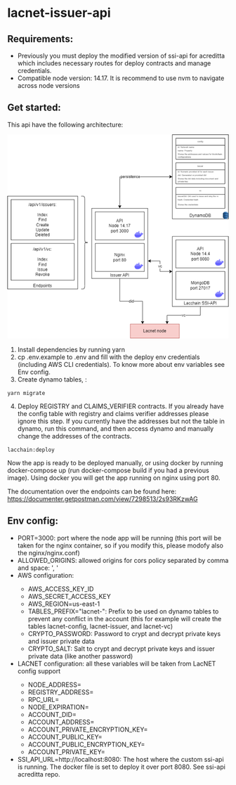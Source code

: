 # lacnet-issuer-api

## Requirements:

<ul>
<li>Previously you must deploy the modified version of ssi-api for acreditta which includes necessary routes for deploy contracts and manage credentials.</li>
<li>Compatible node version: 14.17. It is recommend to use nvm to navigate across node versions</li>
</ul>


## Get started:

This api have the following architecture:

![Alt text](/architecture.png "Optional title")

1. Install dependencies by running yarn
2. cp .env.example to .env and fill with the deploy env credentials (including AWS CLI credentials). To know more about env variables see Env config.
3. Create dynamo tables, :
```
yarn migrate

```
4. Deploy REGISTRY and CLAIMS_VERIFIER contracts. If you already have the config table with registry and claims verifier addresses please ignore this step. If you currently have the addresses but not the table in dynamo, run this command, and then access dynamo and manually change the addresses of the contracts.
```
lacchain:deploy

```

Now the app is ready to be deployed manually, or using docker by running docker-compose up (run docker-compose build if you had a previous image). Using docker you will get the app running on nginx using port 80.

The documentation over the endpoints can be found here: <a href="https://documenter.getpostman.com/view/7298513/2s93RKzwAG">https://documenter.getpostman.com/view/7298513/2s93RKzwAG</a>

## Env config:

<ul>
<li>PORT=3000: port where the node app will be running (this port will be taken for the nginx container, so if you modify this, please modofy also the nginx/nginx.conf)</li>
<li>ALLOWED_ORIGINS: allowed origins for cors policy separated by comma and space: ', '</li>
<li>AWS configuration:</li>
    <ul>
        <li>AWS_ACCESS_KEY_ID</li>
        <li>AWS_SECRET_ACCESS_KEY</li>
        <li>AWS_REGION=us-east-1</li>
        <li>TABLES_PREFIX="lacnet-": Prefix to be used on dynamo tables to prevent any conflict in the account (this for example will create the tables lacnet-config, lacnet-issuer, and lacnet-vc)</li>
        <li>CRYPTO_PASSWORD: Password to crypt and decrypt private keys and issuer private data</li>
        <li>CRYPTO_SALT: Salt to crypt and decrypt private keys and issuer private data (like another password)</li>
    </ul>
<li>LACNET configuration: all these variables will be taken from LacNET config support</li>
    <ul>
        <li>NODE_ADDRESS=</li>
        <li>REGISTRY_ADDRESS=</li>
        <li>RPC_URL=</li>
        <li>NODE_EXPIRATION=</li>
        <li>ACCOUNT_DID=</li>
        <li>ACCOUNT_ADDRESS=</li>
        <li>ACCOUNT_PRIVATE_ENCRYPTION_KEY=</li>
        <li>ACCOUNT_PUBLIC_KEY=</li>
        <li>ACCOUNT_PUBLIC_ENCRYPTION_KEY=</li>
        <li>ACCOUNT_PRIVATE_KEY=</li>
    </ul>
<li>SSI_API_URL=http://localhost:8080: The host where the custom ssi-api is running. The docker file is set to deploy it over port 8080. See ssi-api acreditta repo.</li>
</ul>